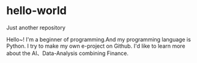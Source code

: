 # hello-world
Just another repository

Hello~!
I'm a beginner of programming.And my programming language is Python.
I try to make my own e-project on Github.
I'd like to learn more about the AI、Data-Analysis combining Finance.

